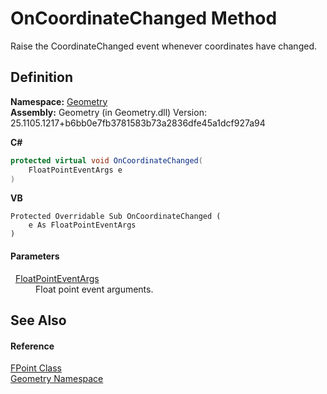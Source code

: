 # OnCoordinateChanged Method


Raise the CoordinateChanged event whenever coordinates have changed.



## Definition
**Namespace:** <a href="eb409b48-e279-bdb4-daf3-3196b72d55a2.md">Geometry</a>  
**Assembly:** Geometry (in Geometry.dll) Version: 25.1105.1217+b6bb0e7fb3781583b73a2836dfe45a1dcf927a94

**C#**
``` C#
protected virtual void OnCoordinateChanged(
	FloatPointEventArgs e
)
```
**VB**
``` VB
Protected Overridable Sub OnCoordinateChanged ( 
	e As FloatPointEventArgs
)
```



#### Parameters
<dl><dt>  <a href="3d5f5ce0-45ba-27c6-d554-58d5d0b30ea2.md">FloatPointEventArgs</a></dt><dd>Float point event arguments.</dd></dl>

## See Also


#### Reference
<a href="477a6142-7b25-5977-263a-a8e4e3c4f582.md">FPoint Class</a>  
<a href="eb409b48-e279-bdb4-daf3-3196b72d55a2.md">Geometry Namespace</a>  
